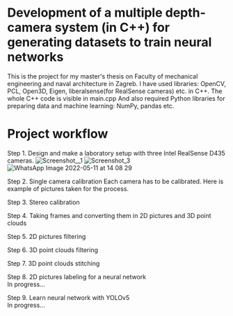 # Development of a multiple depth-camera system (in C++) for generating datasets to train neural networks
This is the project for my master's thesis on Faculty of mechanical engineering and naval architecture in Zagreb. 
I have used libraries: OpenCV, PCL, Open3D, Eigen, liberalsense(for RealSense cameras) etc. in C++. The whole C++ code is visible in main.cpp
And also required Python libraries for preparing data and machine learning: NumPy, pandas etc.

# Project workflow

Step 1. Design and make a laboratory setup with three Intel RealSense D435 cameras.
![Screenshot__1](https://user-images.githubusercontent.com/96240235/167845597-a045333a-baa1-4c78-bd2a-e993177bfe81.png)
![Screenshot_3](https://user-images.githubusercontent.com/96240235/167845633-7793631e-af89-4836-9aa9-8ab96b884bf6.png)
![WhatsApp Image 2022-05-11 at 14 08 29](https://user-images.githubusercontent.com/96240235/167847945-50d6187c-d999-4552-99e9-e49f93237d7a.jpeg)



Step 2. Single camera calibration
Each camera has to be calibrated. Here is example of pictures taken for the process.


Step 3. Stereo calibration 

Step 4. Taking frames and converting them in 2D pictures and 3D point clouds

Step 5. 2D pictures filtering

Step 6. 3D point clouds filtering

Step 7. 3D point clouds stitching

Step 8. 2D pictures labeling for a neural network       
In progress...

Step 9. Learn neural network with YOLOv5  
In progress...

